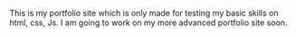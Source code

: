 This is my portfolio site which is only made for testing my basic skills on html, css, Js. I am going to work on my more advanced portfolio site soon.
